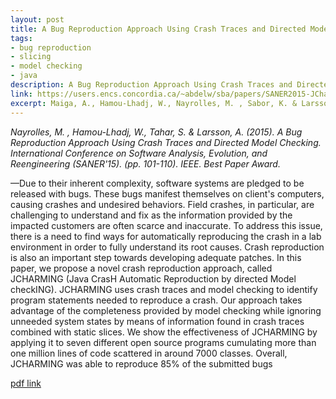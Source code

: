 ```yaml
---
layout: post
title: A Bug Reproduction Approach Using Crash Traces and Directed Model Checking
tags:
- bug reproduction
- slicing
- model checking
- java
description: A Bug Reproduction Approach Using Crash Traces and Directed Model Checking
link: https://users.encs.concordia.ca/~abdelw/sba/papers/SANER2015-JCharming.pdf
excerpt: Maiga, A., Hamou-Lhadj, W., Nayrolles, M. , Sabor, K. & Larsson, A. (2015)
---
```


*Nayrolles, M. , Hamou-Lhadj, W., Tahar, S. & Larsson, A. (2015). A Bug Reproduction Approach Using Crash Traces and Directed Model Checking. International Conference on Software Analysis, Evolution, and Reengineering (SANER'15). (pp. 101-110). IEEE. Best Paper Award.*

—Due to their inherent complexity, software systems are pledged to be released with bugs. These bugs manifest themselves on client's computers, causing crashes and undesired behaviors. Field crashes, in particular, are challenging to understand and fix as the information provided by the impacted customers are often scarce and inaccurate. To address this issue, there is a need to find ways for automatically reproducing the crash in a lab environment in order to fully understand its root causes. Crash reproduction is also an important step towards developing adequate patches. In this paper, we propose a novel crash reproduction approach, called JCHARMING (Java CrasH Automatic Reproduction by directed Model checkING). JCHARMING uses crash traces and model checking to identify program statements needed to reproduce a crash. Our approach takes advantage of the completeness provided by model checking while ignoring unneeded system states by means of information found in crash traces combined with static slices. We show the effectiveness of JCHARMING by applying it to seven different open source programs cumulating more than one million lines of code scattered in around 7000 classes. Overall, JCHARMING was able to reproduce 85% of the submitted bugs

[pdf link](https://users.encs.concordia.ca/~abdelw/sba/papers/SANER2015-JCharming.pdf)

